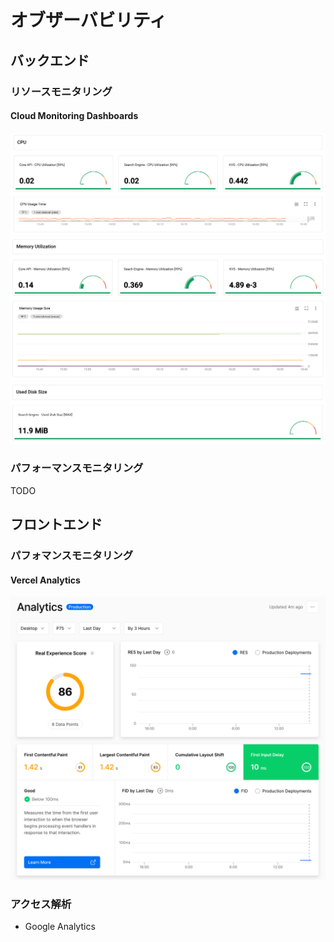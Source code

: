 # オブザーバビリティ

## バックエンド

### リソースモニタリング

#### Cloud Monitoring Dashboards

![CPU Monitoring](https://github.com/yuya-okada527/ml-playground/blob/develop/docs/phase1/%20image/cpu_monitoring.png)
![Memory Monitoring](https://github.com/yuya-okada527/ml-playground/blob/develop/docs/phase1/%20image/memory_monitoring.png)
![Disk Monitoring](https://github.com/yuya-okada527/ml-playground/blob/develop/docs/phase1/%20image/disk_size.png)

### パフォーマンスモニタリング

TODO

## フロントエンド

### パフォマンスモニタリング

#### Vercel Analytics

![Vercel Analytics](https://github.com/yuya-okada527/ml-playground/blob/develop/docs/phase1/%20image/vercel_analytics.png)

### アクセス解析

- Google Analytics
